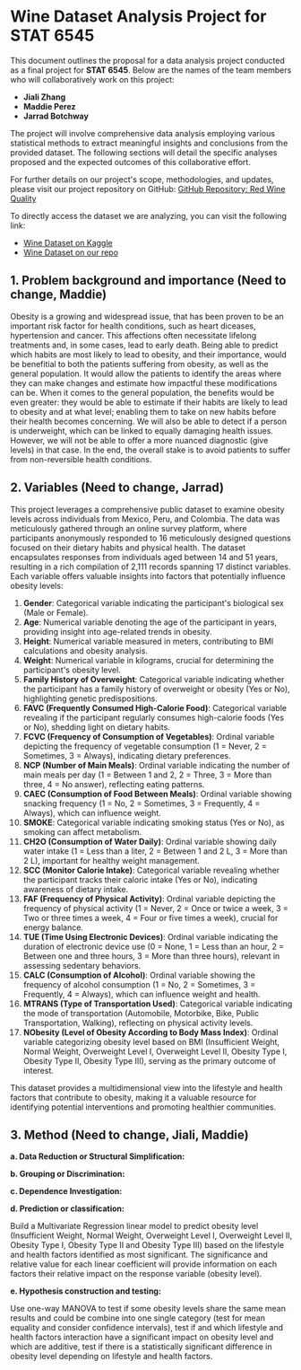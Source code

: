 # Wine Dataset Analysis Project for STAT 6545

This document outlines the proposal for a data analysis project conducted as a final project for **STAT 6545**. Below are the names of the team members who will collaboratively work on this project:

- **Jiali Zhang**
- **Maddie Perez**
- **Jarrad Botchway**

The project will involve comprehensive data analysis employing various statistical methods to extract meaningful insights and conclusions from the provided dataset. The following sections will detail the specific analyses proposed and the expected outcomes of this collaborative effort.

For further details on our project's scope, methodologies, and updates, please visit our project repository on GitHub: [GitHub Repository: Red Wine Quality](https://github.com/JialiZhang1016/Wine)

To directly access the dataset we are analyzing, you can visit the following link:
- [Wine Dataset on Kaggle](https://www.kaggle.com/datasets/uciml/red-wine-quality-cortez-et-al-2009)
- [Wine Dataset on our repo](https://github.com/JialiZhang1016/Wine/blob/main/winequality-red.csv)
## 1. Problem background and importance (Need to change, Maddie)
Obesity is a growing and widespread issue, that has been proven to be an important risk factor for health conditions, such as heart diceases, hypertension and cancer. This affections often necessitate lifelong treatments and, in some cases, lead to early death. Being able to predict which habits are most likely to lead to obesity, and their importance, would be benefitial to both the patients suffering from obesity, as well as the general population. 
It would allow the patients to identify the areas where they can make changes and estimate how impactful these modifications can be. When it comes to the general population, the benefits would be even greater: they would be able to estimate if their habits are likely to lead to obesity and at what level; enabling them to take on new habits before their health becomes concerning. 
We will also be able to detect if a person is underweight, which can be linked to equally damaging health issues. However, we will not be able to offer a more nuanced diagnostic (give levels) in that case.
In the end, the overall stake is to avoid patients to suffer from non-reversible health conditions.

## 2. Variables (Need to change, Jarrad)
This project leverages a comprehensive public dataset to examine obesity levels across individuals from Mexico, Peru, and Colombia. The data was meticulously gathered through an online survey platform, where participants anonymously responded to 16 meticulously designed questions focused on their dietary habits and physical health. The dataset encapsulates responses from individuals aged between 14 and 51 years, resulting in a rich compilation of 2,111 records spanning 17 distinct variables. Each variable offers valuable insights into factors that potentially influence obesity levels:

1. **Gender**: Categorical variable indicating the participant's biological sex (Male or Female).
2. **Age**: Numerical variable denoting the age of the participant in years, providing insight into age-related trends in obesity.
3. **Height**: Numerical variable measured in meters, contributing to BMI calculations and obesity analysis.
4. **Weight**: Numerical variable in kilograms, crucial for determining the participant's obesity level.
5. **Family History of Overweight**: Categorical variable indicating whether the participant has a family history of overweight or obesity (Yes or No), highlighting genetic predispositions.
6. **FAVC (Frequently Consumed High-Calorie Food)**: Categorical variable revealing if the participant regularly consumes high-calorie foods (Yes or No), shedding light on dietary habits.
7. **FCVC (Frequency of Consumption of Vegetables)**: Ordinal variable depicting the frequency of vegetable consumption (1 = Never, 2 = Sometimes, 3 = Always), indicating dietary preferences.
8. **NCP (Number of Main Meals)**: Ordinal variable indicating the number of main meals per day (1 = Between 1 and 2, 2 = Three, 3 = More than three, 4 = No answer), reflecting eating patterns.
9. **CAEC (Consumption of Food Between Meals)**: Ordinal variable showing snacking frequency (1 = No, 2 = Sometimes, 3 = Frequently, 4 = Always), which can influence weight.
10. **SMOKE**: Categorical variable indicating smoking status (Yes or No), as smoking can affect metabolism.
11. **CH2O (Consumption of Water Daily)**: Ordinal variable showing daily water intake (1 = Less than a liter, 2 = Between 1 and 2 L, 3 = More than 2 L), important for healthy weight management.
12. **SCC (Monitor Calorie Intake)**: Categorical variable revealing whether the participant tracks their caloric intake (Yes or No), indicating awareness of dietary intake.
13. **FAF (Frequency of Physical Activity)**: Ordinal variable depicting the frequency of physical activity (1 = Never, 2 = Once or twice a week, 3 = Two or three times a week, 4 = Four or five times a week), crucial for energy balance.
14. **TUE (Time Using Electronic Devices)**: Ordinal variable indicating the duration of electronic device use (0 = None, 1 = Less than an hour, 2 = Between one and three hours, 3 = More than three hours), relevant in assessing sedentary behaviors.
15. **CALC (Consumption of Alcohol)**: Ordinal variable showing the frequency of alcohol consumption (1 = No, 2 = Sometimes, 3 = Frequently, 4 = Always), which can influence weight and health.
16. **MTRANS (Type of Transportation Used)**: Categorical variable indicating the mode of transportation (Automobile, Motorbike, Bike, Public Transportation, Walking), reflecting on physical activity levels.
17. **NObesity (Level of Obesity According to Body Mass Index)**: Ordinal variable categorizing obesity level based on BMI (Insufficient Weight, Normal Weight, Overweight Level I, Overweight Level II, Obesity Type I, Obesity Type II, Obesity Type III), serving as the primary outcome of interest.

This dataset provides a multidimensional view into the lifestyle and health factors that contribute to obesity, making it a valuable resource for identifying potential interventions and promoting healthier communities.

## 3. Method (Need to change, Jiali, Maddie)

**a. Data Reduction or Structural Simplification:**


**b. Grouping or Discrimination:**


**c. Dependence Investigation:**


**d. Prediction or classification:**

Build a Multivariate Regression linear model to predict obesity level (Insufficient Weight, Normal Weight, Overweight Level I, Overweight Level II, Obesity Type I, Obesity Type II and Obesity Type III) based on the lifestyle and health factors identified as most significant. The significance and relative value for each linear coefficient will provide information on each factors their relative impact on the response variable (obesity level).

**e. Hypothesis construction and testing:**

Use one-way MANOVA to test if some obesity levels share the same mean results and could be combine into one single category (test for mean equality and consider confidence intervals), test if and which lifestyle and health factors interaction have a significant impact on obesity level and which are additive, test if there is a statistically significant difference in obesity level depending on lifestyle and health factors.
